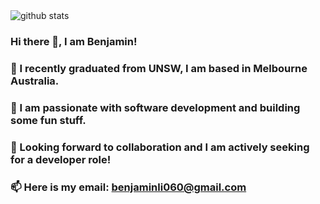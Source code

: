 <picture decoding="async" loading="lazy">
  <source media="(prefers-color-scheme: light)" srcset="https://pixel-profile.vercel.app/api/github-stats?username=benjamin-jun-li&theme=serene&pixelate_avatar=false&screen_effect=true">
  <source media="(prefers-color-scheme: dark)" srcset="https://pixel-profile.vercel.app/api/github-stats?username=benjamin-jun-li&theme=serene&pixelate_avatar=false&screen_effect=true">
  <img alt="github stats" src="https://pixel-profile.vercel.app/api/github-stats?username=benjamin-jun-li&theme=serene&pixelate_avatar=false&screen_effect=true">
</picture>

### Hi there 👋, I am Benjamin!
### 🌱 I recently graduated from UNSW, I am based in Melbourne Australia.
### 🔭 I am passionate with software development and building some fun stuff.
### 👯 Looking forward to collaboration and I am actively seeking for a developer role!
### 📫 Here is my email: [benjaminli060@gmail.com](mailto:benjaminli060@gmail.com)
